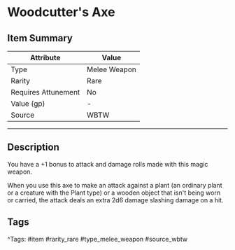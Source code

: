 # Woodcutter's Axe

## Item Summary

| Attribute            | Value                        |
|----------------------|------------------------------|
| Type                 | Melee Weapon |
| Rarity               | Rare             |
| Requires Attunement  | No                |
| Value (gp)           | -    |
| Source               | WBTW |

---

## Description

You have a +1 bonus to attack and damage rolls made with this magic weapon.

When you use this axe to make an attack against a plant (an ordinary plant or a creature with the Plant type) or a wooden object that isn't being worn or carried, the attack deals an extra 2d6 damage slashing damage on a hit.

## Tags

^Tags: #item #rarity_rare #type_melee_weapon #source_wbtw